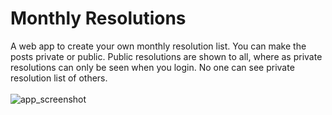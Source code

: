 # Monthly Resolutions
A web app to create your own monthly resolution list. You can make the posts private or public. Public resolutions are shown to all, where as private resolutions can only be seen when you login. No one can see private resolution list of others. <br/> <br/>
<img src="https://cloud.githubusercontent.com/assets/6840916/11347299/c354f82a-9246-11e5-9b72-096ae291b83d.png" alt="app_screenshot">
